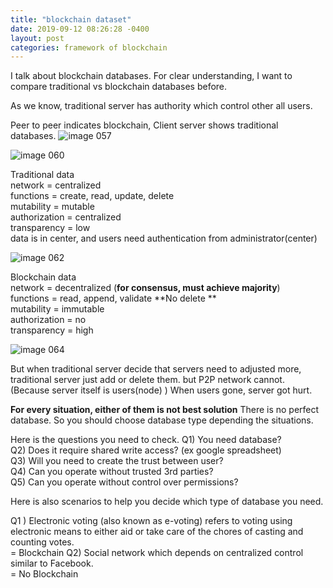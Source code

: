 ```yaml
---
title: "blockchain dataset"
date: 2019-09-12 08:26:28 -0400
layout: post
categories: framework of blockchain
---
```


I talk about blockchain databases. For clear understanding, I want to compare traditional vs blockchain databases before.

As we know, traditional server has authority which control other all users.

Peer to peer indicates blockchain, Client server shows traditional databases.
![image 057](https://user-images.githubusercontent.com/31816456/45425515-8d9d0500-b6d4-11e8-89c2-a1a76e565d23.png)

![image 060](https://user-images.githubusercontent.com/31816456/45426096-35ff9900-b6d6-11e8-9546-3dbc7e56a9ad.png)

Traditional data    
network = centralized  
functions = create, read, update, delete  
mutability = mutable  
authorization = centralized  
transparency = low  
  data is in center, and users need authentication from administrator(center)
  
![image 062](https://user-images.githubusercontent.com/31816456/45426122-4f084a00-b6d6-11e8-964d-85cdd2ee7350.png)

Blockchain data  
network = decentralized (**for consensus, must achieve majority**)  
functions = read, append, validate **No delete **  
mutability = immutable  
authorization = no  
transparency = high  

![image 064](https://user-images.githubusercontent.com/31816456/45426142-5c253900-b6d6-11e8-892b-0ece3b2277c2.png)

But when traditional server decide that servers need to adjusted more, traditional server just add or delete them.
but P2P network cannot. (Because server itself is users(node) ) When users gone, server got hurt.

**For every situation, either of them is not best solution**
 There is no perfect database. So you should choose database type depending the situations.

Here is the questions you need to check. 
 Q1) You need database?  
 Q2) Does it require shared write access?  (ex google spreadsheet)  
 Q3) Will you need to create the trust between user?   
 Q4) Can you operate without trusted 3rd parties?  
 Q5) Can you operate without control over permissions?  
 
Here is also scenarios to help you decide which type of database you need.

Q1 ) Electronic voting (also known as e-voting) refers to voting using electronic means to either aid or take care of the chores of casting and counting votes.  
= Blockchain
Q2) Social network which depends on centralized control similar to Facebook.  
= No Blockchain

 
 
